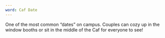```yaml
---
word: Caf Date
---
```


One of the most common “dates” on campus. Couples can cozy up in the window booths or sit in the middle of the Caf for everyone to see!
